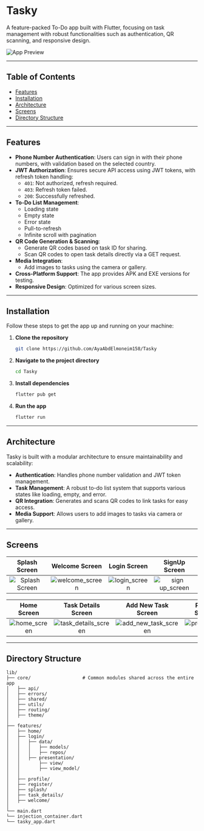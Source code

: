# Tasky

A feature-packed To-Do app built with Flutter, focusing on task management with robust functionalities such as authentication, QR scanning, and responsive design.

![App Preview](https://github.com/user-attachments/assets/9a9cb45c-53f5-4ad2-94cc-a2118667d7a1)

---

## Table of Contents

- [Features](#features)
- [Installation](#installation)
- [Architecture](#architecture)
- [Screens](#screen)
- [Directory Structure](#directory-structure)

---

## Features

- **Phone Number Authentication**: Users can sign in with their phone numbers, with validation based on the selected country.
- **JWT Authorization**: Ensures secure API access using JWT tokens, with refresh token handling:
  - `401`: Not authorized, refresh required.
  - `403`: Refresh token failed.
  - `200`: Successfully refreshed.
- **To-Do List Management**:
  - Loading state
  - Empty state
  - Error state
  - Pull-to-refresh
  - Infinite scroll with pagination
- **QR Code Generation & Scanning**:
  - Generate QR codes based on task ID for sharing.
  - Scan QR codes to open task details directly via a GET request.
- **Media Integration**:
  - Add images to tasks using the camera or gallery.
- **Cross-Platform Support**: The app provides APK and EXE versions for testing.
- **Responsive Design**: Optimized for various screen sizes.

---

## Installation

Follow these steps to get the app up and running on your machine:

1. **Clone the repository**
    ```sh
    git clone https://github.com/AyaAbdElmoneim158/Tasky
    ```

2. **Navigate to the project directory**
    ```sh
    cd Tasky
    ```

3. **Install dependencies**
    ```sh
    flutter pub get
    ```

4. **Run the app**
    ```sh
    flutter run
    ```

---

## Architecture

Tasky is built with a modular architecture to ensure maintainability and scalability:

- **Authentication**: Handles phone number validation and JWT token management.
- **Task Management**: A robust to-do list system that supports various states like loading, empty, and error.
- **QR Integration**: Generates and scans QR codes to link tasks for easy access.
- **Media Support**: Allows users to add images to tasks via camera or gallery.

---

## Screens

Splash Screen             |  Welcome Screen           | Login Screen            | SignUp Screen
:-------------------------:|:-------------------------:|:-------------------------:|:-------------------------:
![Splash Screen](https://github.com/user-attachments/assets/d10aac25-7a2a-4a3a-90bc-a2d697d9049b) | ![welcome_screen](https://github.com/user-attachments/assets/5237c65e-69d6-4f90-b6f2-fb9f7dd3f4cb)|![login_screen](https://github.com/user-attachments/assets/a938d4f1-f2ae-4fb4-bea7-fbab0041c8c0)| ![sign up_screen](https://github.com/user-attachments/assets/0c7b6fdb-3273-48e6-895a-9a7f73f4bfae)

Home Screen             |  Task Details Screen           | Add New Task Screen            | Profile Screen
:-------------------------:|:-------------------------:|:-------------------------:|:-------------------------:
![home_screen](https://github.com/user-attachments/assets/5c880ad9-bad5-44a5-aa14-13848ad92d2c)|![task_details_screen](https://github.com/user-attachments/assets/5a87914b-a3ed-4dd2-87e8-4e99c96bbae4)|![add_new_task_screen](https://github.com/user-attachments/assets/21abb107-4b5a-4594-a1ed-ac59061864bd)|![profile_screen](https://github.com/user-attachments/assets/b4f00f8a-13b6-47ac-842e-b8c2ef9e297d)

---

## Directory Structure

```plaintext
lib/
├── core/                   # Common modules shared across the entire app
│   ├── api/                
│   ├── errors/             
│   ├── shared/             
│   ├── utils/              
│   ├── routing/            
│   ├── theme/              
│
├── features/               
│   ├── home/                
│   ├── login/              
│   │   ├── data/            
│   │   │   ├── models/      
│   │   │   ├── repos/       
│   │   ├── presentation/    
│   │       ├── view/        
│   │       ├── view_model/  
│   │
│   ├── profile/            
│   ├── register/           
│   ├── splash/              
│   ├── task_details/        
│   ├── welcome/             
│
└── main.dart
└── injection_container.dart 
└── tasky_app.dart
